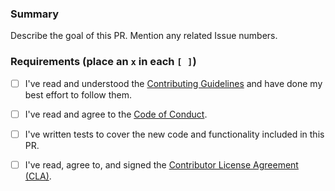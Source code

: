 ###  Summary

Describe the goal of this PR. Mention any related Issue numbers.

### Requirements (place an `x` in each `[ ]`)

* [ ] I've read and understood the [Contributing Guidelines](https://github.com/slackhq/goSDL/blob/master/.github/contributing.md) and have done my best effort to follow them.
* [ ] I've read and agree to the [Code of Conduct](https://slackhq.github.io/code-of-conduct).

* [ ] I've written tests to cover the new code and functionality included in this PR.

* [ ] I've read, agree to, and signed the [Contributor License Agreement (CLA)](https://cla-assistant.io/slackhq/goSDL).
